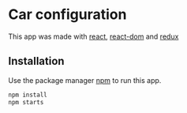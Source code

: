# Car configuration

This app was made with [react](https://www.npmjs.com/package/react), [react-dom](https://www.npmjs.com/package/react-dom) and [redux](https://www.npmjs.com/package/redux)

## Installation

Use the package manager [npm](https://www.npmjs.com/package/npm) to run this app.

```bash
npm install
npm starts
```